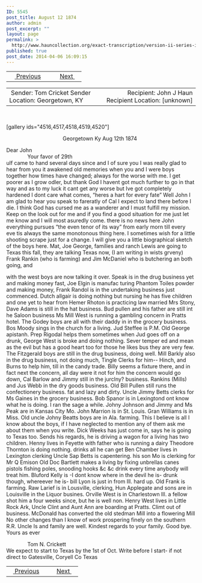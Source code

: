```yaml
---
ID: 5545
post_title: August 12 1874
author: admin
post_excerpt: ""
layout: page
permalink: >
  http://www.hauncollection.org/exact-transcription/version-ii-series-iv/august-12-1874/
published: true
post_date: 2014-04-06 16:09:15
---
```

<table style="width: 100%;" align="center">
<tbody>
<tr>
<td width="50%"> <a href="http://www.hauncollection.org/version-2/version-ii-series-iv/january-30-1873/"><img src="https://lh3.googleusercontent.com/-EFJpxxNiPNw/VqgtWBCZrMI/AAAAAAAAAFU/WfY4lPFWWkg/s800-Ic42/Soeb-Plain-Arrows-8-10px.png" alt="" width="10" height="10" /> Previous</a></td>
<td style="text-align: right;"><a href="http://www.hauncollection.org/version-2/version-ii-series-iv/unknown-month-13-1877/">Next <img src="https://lh3.googleusercontent.com/-67k0cYlpXHw/VqgtWKz1MXI/AAAAAAAAAFU/k9PW_Piyurk/s800-Ic42/Soeb-Plain-Arrows-5-10px.png" alt="" width="10" height="10" /></a></td>
</tr>
</tbody>
</table>
<table style="width: 100%;" align="center">
<tbody>
<tr>
<td width="50%"> Sender: Tom Cricket
Sender Location: Georgetown, KY</td>
<td style="text-align: right;">Recipient: John J Haun
Recipient Location: [unknown]</td>
</tr>
</tbody>
</table>
&nbsp;

[gallery ids="4516,4517,4518,4519,4520"]
<p style="padding-left: 150px;">Georgetown Ky
Aug 12th 1874</p>
Dear John
<div style="text-indent: 4em;">Your favor of 29th</div>
ulf came to hand several days
since and I of sure you I was
really glad to hear from you
it awakened old memories when
you and I were boys together
how times have changed; always
for the worse with me. I get
poorer as I grow odler, but thank
God I havent got much further
to go in that way and as to
my luck it cant get any worse
but Ive got completely hardened
I dont care what comes, “heres
a hart for every fate”
Well John I am glad to hear
you speak to fareratly of Cal
I expect to land there before
I die. I think God has cursed
me as a wanderer and I must
fulfill my mission. Keep on
the look out for me and if
you find a good situation
for me just let me know
and I will most asuredly
come. there is no news here
John everything pursues “the even
tenor of its way” from early morn
till every eve tis always the same
monotonous thing here. I sometimes
wish for a little shooting scrape
just for a change. I will
give you a little biographical
sketch of the boys here. Mat, Joe
George, families and ranch Lewis are
going to Texas this fall, they are
talking Texas now, (I am writing in
wists grveny) Frank Rankin (who
is farming) and Jim McDaniel who
is butchering an both going, and

with the west boys are now
talking it over. Speak is in the
drug business yet and making
money fast, Joe Elgin is manufac
turing Phantom Toiles powder and
making money, Frank Randol is
in the undertaking business just
commenced. Dutch allgair is doing
nothing but nursing he has five
children and one yet to hear from
Hemer Rhoton is practicing law married
Mrs Stony, Dave Adams is still in
the hat business. Bud pullen and his
father are still int he Saloon business
Ms Mill West is running a gambling
concern in Pratts hotel. The Godey
boys are all with their daddy in
in the grocery business. Bos Moody
sings in the church for a living.
Jud Steffee is P.M. Old George
apistanh. Prep Rigodal helps them
sometimes when Jud goes off on
a drunk, George West is broke
and doing nothing. Sever temper
ed and mean as the evil but
has a good heart too for
those he likes bus they are
very few. The Fitzgerald boys
are still in the drug business,
doing well. Mill Barkly also
in the drug business, not doing
much, Tingle Clerks for him--
Hinch, and Burns to help him, till
in the candy trade. Billy seems a
fixture there, and in fact next
the concern, all day were it not
for him the concern would go
down, Cal Barlow and Jimmy
still in the jurclny? business. Rankins
(Mills) and Jus Webb in the dry goods
business. Old Bill Pullen still runs
the confectionery business. fat and lazy
and dirty. Uncle Jimmy Betts clerks
for Ms Gaines in the grocery business.
Bob Spanor is in Lexingtond ont know
what he is doing. I ran the sage a
while. Johny Johnson and Jimmy and
Ms Peak are in Kansas City Mo.
John Marrion is in St. Louis.
Gran Williams is in Miss. Old
uncle Johny Beatts boys are in
Ala. farming. This I believe is all
I know about the boys, if I
have neglected to mention any
of them ask me about them
when you write. Dick Weeks has
just come in, says he is going
to Texas too. Sends his regards, he
is driving a wagon for a living
has two children. Henny lives in
Feyette with father who is running
a dairy Theodore Thornton is doing
nothing. drinks all he can get Ben
Chamber lives in Lexington clerking
Uncle Sap Betts is capentering. his
son Mo is clerking for Mr Q Emison
Old Doc Bartlett makes a living
by fixing unbrellas canes pistols
fishing poles, snooding hooks &amp;c &amp;c
drink every time anybody will
treat him. Bluford Kelly is -I
dont know where in the devil he
is- drunk though, whereever he is-
bill Lyon is just in from Ill.
hard up. Old Frank is farming.
Raw Larief is in Lousville, clerking,
Hun Applegate and sons are in Louisville
in the Liquor busines. Orville West is
in Charlestown Ill. a fellow shot him
a four weeks since, but he is well
non. Henry West lives in Little Rock
Ark, Uncle Clint and Aunt Ann are
boarding at Pratts. Climt out of business.
McDonald has converted the old stedman
Mill into a flowering Mill No other
changes than I know of work prospering
finely on the southern R.R. Uncle Is
and family are well. Kindest regards
to your family. Good bye. Yours as ever
<div style="text-indent: 4em;">Tom N. Crickett</div>
<div style="text-indent: 4em;"></div>
We expect to start to Texas by
the 1st of Oct. Write before I
start- if not direct to Gatesville, Coryell
Co Texas
<table style="width: 100%;" align="center">
<tbody>
<tr>
<td width="50%"><a href="http://www.hauncollection.org/version-2/version-ii-series-iv/january-30-1873/"><img src="https://lh3.googleusercontent.com/-EFJpxxNiPNw/VqgtWBCZrMI/AAAAAAAAAFU/WfY4lPFWWkg/s800-Ic42/Soeb-Plain-Arrows-8-10px.png" alt="" width="10" height="10" /> Previous</a></td>
<td style="text-align: right;"><a href="http://www.hauncollection.org/version-2/version-ii-series-iv/unknown-month-13-1877/">Next <img src="https://lh3.googleusercontent.com/-67k0cYlpXHw/VqgtWKz1MXI/AAAAAAAAAFU/k9PW_Piyurk/s800-Ic42/Soeb-Plain-Arrows-5-10px.png" alt="" width="10" height="10" /></a></td>
</tr>
</tbody>
</table>